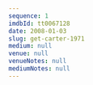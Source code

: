 ```yaml
---
sequence: 1
imdbId: tt0067128
date: 2008-01-03
slug: get-carter-1971
medium: null
venue: null
venueNotes: null
mediumNotes: null
---
```


